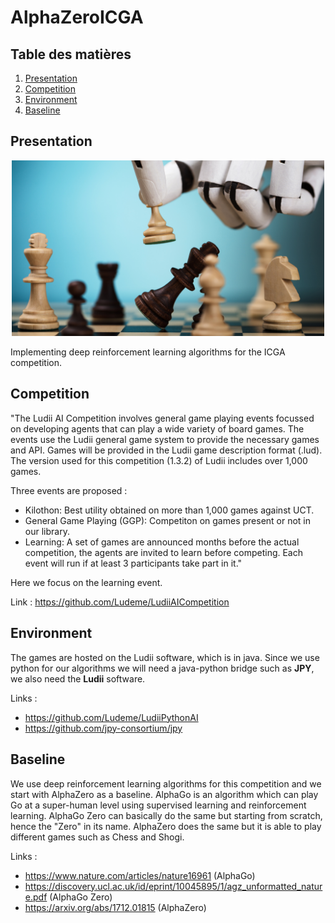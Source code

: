 # AlphaZeroICGA

## Table des matières

1. [Presentation](#presentation-)
2. [Competition](#competition-)
3. [Environment](#environment-)
4. [Baseline](#baseline-)

## Presentation

<p align="center"><img width="500" src="img.jpg"></p>

Implementing deep reinforcement learning algorithms for the ICGA competition.

## Competition

"The Ludii AI Competition involves general game playing events focussed on developing agents that can play a wide variety of board games. The events use the Ludii general game system to provide the necessary games and API. Games will be provided in the Ludii game description format (.lud). The version used for this competition (1.3.2) of Ludii includes over 1,000 games.

Three events are proposed :

- Kilothon: Best utility obtained on more than 1,000 games against UCT.
- General Game Playing (GGP): Competiton on games present or not in our library.
- Learning: A set of games are announced months before the actual competition, the agents are invited to learn before competing.
Each event will run if at least 3 participants take part in it."

Here we focus on the learning event.

Link : https://github.com/Ludeme/LudiiAICompetition

## Environment

The games are hosted on the Ludii software, which is in java. Since we use python for our algorithms we will need a java-python bridge such as **JPY**, we also need the **Ludii** software.

Links : 
- https://github.com/Ludeme/LudiiPythonAI
- https://github.com/jpy-consortium/jpy

## Baseline

We use deep reinforcement learning algorithms for this competition and we start with AlphaZero as a baseline. AlphaGo is an algorithm which can play Go at a super-human level using supervised learning and reinforcement learning. AlphaGo Zero can basically do the same but starting from scratch, hence the "Zero" in its name. AlphaZero does the same but it is able to play different games such as Chess and Shogi.

Links : 
- https://www.nature.com/articles/nature16961 (AlphaGo)
- https://discovery.ucl.ac.uk/id/eprint/10045895/1/agz_unformatted_nature.pdf (AlphaGo Zero)
- https://arxiv.org/abs/1712.01815 (AlphaZero)
